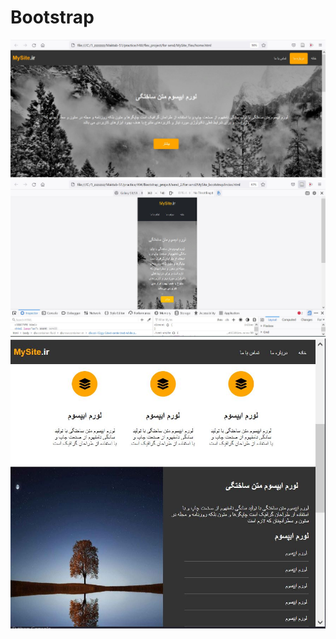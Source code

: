 # Bootstrap

![todo app homepage](medias/1.JPG "Title Text")
![todo app homepage](medias/5.JPG "Title Text")
![todo app homepage](medias/3.JPG "Title Text")
